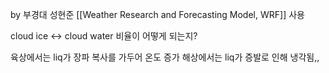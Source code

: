 by 부경대 성현준
[[Weather Research and Forecasting Model, WRF]] 사용 

cloud ice <-> cloud water 비율이 어떻게 되는지?

육상에서는 liq가 장파 복사를 가두어 온도 증가
해상에서는 liq가 증발로 인해 냉각됨,,